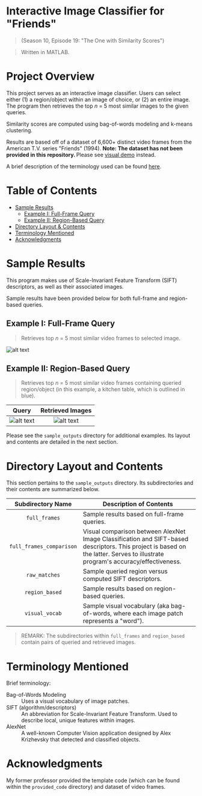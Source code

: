 # Interactive Image Classifier for "Friends" 
> (Season 10, Episode 19: "The One with Similarity Scores")

> Written in MATLAB.


# Project Overview
This project serves as an interactive image classifier. Users can select either (1) a region/object within an image of choice, or (2) an entire image. The program then retrieves the top *n* = 5 most similar images to the given queries. 

Similarity scores are computed using bag-of-words modeling and k-means clustering. 

Results are based off of a dataset of 6,600+ distinct video frames from the American T.V. series "Friends" (1994). <b> Note: The dataset has not been provided in this repository. </b> Please see [visual demo](https://github.com/jschhie/image-detector-prog/#sample-results) instead.

A brief description of the terminology used can be found [here](https://github.com/jschhie/image-detector-prog/#terminology-mentioned).


# Table of Contents
* [Sample Results](https://github.com/jschhie/image-detector-prog/#sample-results)
  * [Example I: Full-Frame Query](https://github.com/jschhie/image-detector-prog/#example-i-full-frame-query)
  * [Example II: Region-Based Query](https://github.com/jschhie/image-detector-prog/#example-ii-region-based-query)
* [Directory Layout & Contents](https://github.com/jschhie/image-detector-prog/#directory-layout-and-contents)
* [Terminology Mentioned](https://github.com/jschhie/image-detector-prog/#terminology-mentioned)
* [Acknowledgments](https://github.com/jschhie/image-detector-prog/#acknowledgments)


# Sample Results
This program makes use of Scale-Invariant Feature Transform (SIFT) descriptors, as well as their associated images. 

Sample results have been provided below for both full-frame and region-based queries. 

## Example I: Full-Frame Query
> Retrieves top *n* = 5 most similar video frames to selected image.

![alt text](https://github.com/jschhie/image-detector-prog/blob/master/sample_outputs/full_frames/full%20frame%20matches%201.jpg?raw=true "Full-Frame Query and Results")

## Example II: Region-Based Query
> Retrieves top *n* = 5 most similar video frames containing queried region/object (in this example, a kitchen table, which is outlined in blue).

| Query | Retrieved Images | 
| :---: | :-----: |
| ![alt text](https://github.com/jschhie/image-detector-prog/blob/master/sample_outputs/region_based/sample_kitchen_table/find%20kitchen%20table.jpg?raw=true "Query: Detect Kitchen Table") | ![alt text](https://github.com/jschhie/image-detector-prog/blob/master/sample_outputs/region_based/sample_kitchen_table/kitchen%20table%20matches.jpg?raw=true "Results: Kitchen Table") | 

Please see the ```sample_outputs``` directory for additional examples. Its layout and contents are detailed in the next section.

# Directory Layout and Contents
This section pertains to the ```sample_outputs``` directory. Its subdirectories and their contents are summarized below.

| Subdirectory Name | Description of Contents |
| :---: | ----- |
| ```full_frames``` | Sample results based on full-frame queries. |
| ```full_frames_comparison``` | Visual comparison between AlexNet Image Classification and SIFT-based descriptors. This project is based on the latter. Serves to illustrate program's accuracy/effectiveness. |
| ```raw_matches``` | Sample queried region versus computed SIFT descriptors. |  
| ```region_based``` | Sample results based on region-based queries. |
| ```visual_vocab``` | Sample visual vocabulary (aka bag-of-words, where each image patch represents a "word"). |

> REMARK: The subdirectories within ```full_frames``` and ```region_based``` contain pairs of queried and retrieved images.


# Terminology Mentioned
Brief terminology:
<dl>
 <dt>
  Bag-of-Words Modeling
 </dt>
 <dd>
  Uses a visual vocabulary of image patches.
 </dd>
 
 <dt>
  SIFT (algorithm/descriptors)
 </dt>
 <dd>
  An abbreviation for Scale-Invariant Feature Transform. Used to describe local, unique features within images.
 </dd>
 
 <dt>
  AlexNet
 </dt>
 <dd>
 A well-known Computer Vision application designed by Alex Krizhevsky that detected and classified objects. 
 </dd>

 </dl>

# Acknowledgments
My former professor provided the template code (which can be found within the ```provided_code``` directory) and dataset of video frames.
